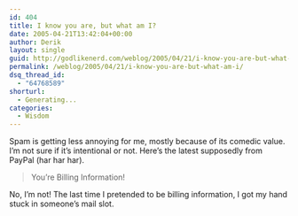 ```yaml
---
id: 404
title: I know you are, but what am I?
date: 2005-04-21T13:42:04+00:00
author: Derik
layout: single
guid: http://godlikenerd.com/weblog/2005/04/21/i-know-you-are-but-what-am-i/
permalink: /weblog/2005/04/21/i-know-you-are-but-what-am-i/
dsq_thread_id:
  - "64768589"
shorturl:
  - Generating...
categories:
  - Wisdom
---
```

Spam is getting less annoying for me, mostly because of its comedic value. I&#8217;m not sure if it&#8217;s intentional or not. Here&#8217;s the latest supposedly from PayPal (har har har).

> You&#8217;re Billing Information!

No, I&#8217;m not! The last time I pretended to be billing information, I got my hand stuck in someone&#8217;s mail slot.